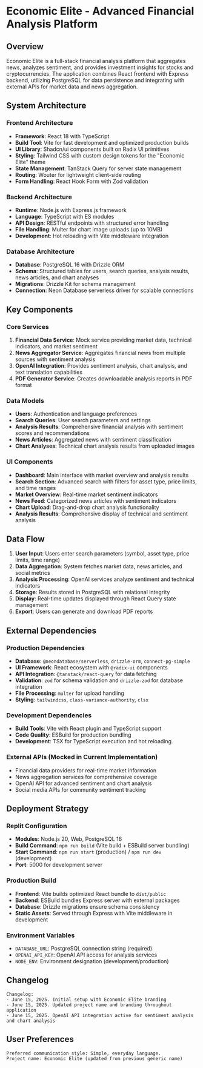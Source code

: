 # Economic Elite - Advanced Financial Analysis Platform

## Overview

Economic Elite is a full-stack financial analysis platform that aggregates news, analyzes sentiment, and provides investment insights for stocks and cryptocurrencies. The application combines React frontend with Express backend, utilizing PostgreSQL for data persistence and integrating with external APIs for market data and news aggregation.

## System Architecture

### Frontend Architecture
- **Framework**: React 18 with TypeScript
- **Build Tool**: Vite for fast development and optimized production builds
- **UI Library**: Shadcn/ui components built on Radix UI primitives
- **Styling**: Tailwind CSS with custom design tokens for the "Economic Elite" theme
- **State Management**: TanStack Query for server state management
- **Routing**: Wouter for lightweight client-side routing
- **Form Handling**: React Hook Form with Zod validation

### Backend Architecture
- **Runtime**: Node.js with Express.js framework
- **Language**: TypeScript with ES modules
- **API Design**: RESTful endpoints with structured error handling
- **File Handling**: Multer for chart image uploads (up to 10MB)
- **Development**: Hot reloading with Vite middleware integration

### Database Architecture
- **Database**: PostgreSQL 16 with Drizzle ORM
- **Schema**: Structured tables for users, search queries, analysis results, news articles, and chart analyses
- **Migrations**: Drizzle Kit for schema management
- **Connection**: Neon Database serverless driver for scalable connections

## Key Components

### Core Services
1. **Financial Data Service**: Mock service providing market data, technical indicators, and market sentiment
2. **News Aggregator Service**: Aggregates financial news from multiple sources with sentiment analysis
3. **OpenAI Integration**: Provides sentiment analysis, chart analysis, and text translation capabilities
4. **PDF Generator Service**: Creates downloadable analysis reports in PDF format

### Data Models
- **Users**: Authentication and language preferences
- **Search Queries**: User search parameters and settings
- **Analysis Results**: Comprehensive financial analysis with sentiment scores and recommendations
- **News Articles**: Aggregated news with sentiment classification
- **Chart Analyses**: Technical chart analysis results from uploaded images

### UI Components
- **Dashboard**: Main interface with market overview and analysis results
- **Search Section**: Advanced search with filters for asset type, price limits, and time ranges
- **Market Overview**: Real-time market sentiment indicators
- **News Feed**: Categorized news articles with sentiment indicators
- **Chart Upload**: Drag-and-drop chart analysis functionality
- **Analysis Results**: Comprehensive display of technical and sentiment analysis

## Data Flow

1. **User Input**: Users enter search parameters (symbol, asset type, price limits, time range)
2. **Data Aggregation**: System fetches market data, news articles, and social metrics
3. **Analysis Processing**: OpenAI services analyze sentiment and technical indicators
4. **Storage**: Results stored in PostgreSQL with relational integrity
5. **Display**: Real-time updates displayed through React Query state management
6. **Export**: Users can generate and download PDF reports

## External Dependencies

### Production Dependencies
- **Database**: `@neondatabase/serverless`, `drizzle-orm`, `connect-pg-simple`
- **UI Framework**: React ecosystem with `@radix-ui` components
- **API Integration**: `@tanstack/react-query` for data fetching
- **Validation**: `zod` for schema validation and `drizzle-zod` for database integration
- **File Processing**: `multer` for upload handling
- **Styling**: `tailwindcss`, `class-variance-authority`, `clsx`

### Development Dependencies
- **Build Tools**: Vite with React plugin and TypeScript support
- **Code Quality**: ESBuild for production bundling
- **Development**: TSX for TypeScript execution and hot reloading

### External APIs (Mocked in Current Implementation)
- Financial data providers for real-time market information
- News aggregation services for comprehensive coverage
- OpenAI API for advanced sentiment and chart analysis
- Social media APIs for community sentiment tracking

## Deployment Strategy

### Replit Configuration
- **Modules**: Node.js 20, Web, PostgreSQL 16
- **Build Command**: `npm run build` (Vite build + ESBuild server bundling)
- **Start Command**: `npm run start` (production) / `npm run dev` (development)
- **Port**: 5000 for development server

### Production Build
- **Frontend**: Vite builds optimized React bundle to `dist/public`
- **Backend**: ESBuild bundles Express server with external packages
- **Database**: Drizzle migrations ensure schema consistency
- **Static Assets**: Served through Express with Vite middleware in development

### Environment Variables
- `DATABASE_URL`: PostgreSQL connection string (required)
- `OPENAI_API_KEY`: OpenAI API access for analysis services
- `NODE_ENV`: Environment designation (development/production)

## Changelog
```
Changelog:
- June 15, 2025. Initial setup with Economic Elite branding
- June 15, 2025. Updated project name and branding throughout application
- June 15, 2025. OpenAI API integration active for sentiment analysis and chart analysis
```

## User Preferences
```
Preferred communication style: Simple, everyday language.
Project name: Economic Elite (updated from previous generic name)
```
